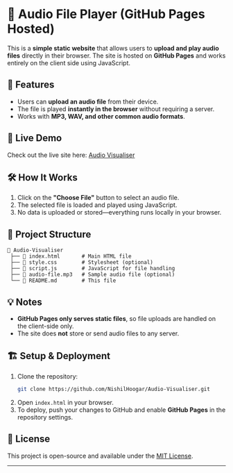 # 🎵 Audio File Player (GitHub Pages Hosted)

This is a **simple static website** that allows users to **upload and play audio files** directly in their browser. The site is hosted on **GitHub Pages** and works entirely on the client side using JavaScript.

## 🚀 Features
- Users can **upload an audio file** from their device.
- The file is played **instantly in the browser** without requiring a server.
- Works with **MP3, WAV, and other common audio formats**.

## 🔗 Live Demo
Check out the live site here: [Audio Visualiser](https://audioxvisualiser.netlify.app/)

## 🛠️ How It Works
1. Click on the **"Choose File"** button to select an audio file.
2. The selected file is loaded and played using JavaScript.
3. No data is uploaded or stored—everything runs locally in your browser.

## 📂 Project Structure
```
📁 Audio-Visualiser
 ├── 📄 index.html       # Main HTML file
 ├── 📄 style.css        # Stylesheet (optional)
 ├── 📄 script.js        # JavaScript for file handling
 ├── 🎵 audio-file.mp3   # Sample audio file (optional)
 └── 📄 README.md        # This file
```

## 💡 Notes
- **GitHub Pages only serves static files**, so file uploads are handled on the client-side only.
- The site does **not** store or send audio files to any server.

## 🏗️ Setup & Deployment
1. Clone the repository:
   ```sh
   git clone https://github.com/NishilHoogar/Audio-Visualiser.git
   ```
2. Open `index.html` in your browser.
3. To deploy, push your changes to GitHub and enable **GitHub Pages** in the repository settings.

## 📜 License
This project is open-source and available under the [MIT License](LICENSE).

---

